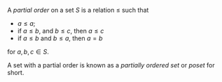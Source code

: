 A *partial order* on a set $S$ is a relation $\leq$ such that

- $a \leq a$;
- if $a \leq b$, and $b \leq c$, then $a \leq c$
- if $a \leq b$ and $b \leq a$, then $a = b$

for $a, b, c \in S$.

A set with a partial order is known as a *partially ordered set* or *poset* for short.
